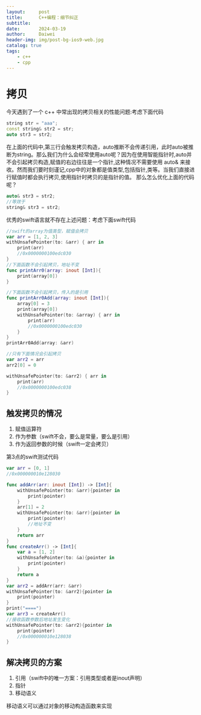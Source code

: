 ```yaml
---
layout:     post
title:      C++编程：细节纠正
subtitle:   
date:       2024-03-19
author:     Daiwei
header-img: img/post-bg-ios9-web.jpg
catalog: true
tags:
    - c++
    - cpp
---
```

# 拷贝

今天遇到了一个 c++ 中常出现的拷贝相关的性能问题:考虑下面代码
```cpp
string str = "aaa";
const string& str2 = str;
auto str3 = str2;
```
在上面的代码中,第三行会触发拷贝构造，auto推断不会传递引用，此时auto被推断为string。那么我们为什么会经常使用auto呢？因为在使用智能指针时,auto并不会引起拷贝构造,赋值的右边往往是一个指针,这种情况不需要使用 auto& 来接收。然而我们要时刻谨记,cpp中的对象都是值类型,包括指针,类等。当我们直接进行赋值时都会执行拷贝,使用指针时拷贝的是指针的值。
那么怎么优化上面的代码呢？
```cpp
auto& str3 = str2;
//等效于
string& str3 = str2;
```
优秀的swift语言就不存在上述问题：考虑下面swift代码
```swift
//swift的array为值类型，赋值会拷贝
var arr = [1, 2, 3]
withUnsafePointer(to: &arr) { arr in
    print(arr)
    //0x0000000100edc030
}
//下面函数不会引起拷贝，地址不变
func printArr0(array: inout [Int]){
    print(array[0]) 
}

//下面函数不会引起拷贝，传入的是引用
func printArr0Add(array: inout [Int]){
    array[0] = 3
    print(array[0])
    withUnsafePointer(to: &array) { arr in
        print(arr)
        //0x0000000100edc030
    }
}
printArr0Add(array: &arr)

//只有下面情况会引起拷贝
var arr2 = arr
arr2[0] = 0

withUnsafePointer(to: &arr2) { arr in
    print(arr)
    //0x0000000100edc038
}
```

## 触发拷贝的情况
1. 赋值运算符
2. 作为参数（swift不会，要么是常量，要么是引用）
3. 作为返回参数的时候（swift一定会拷贝）

第3点的swift测试代码
```swift
var arr = [0, 1]
//0x000000010e128030

func addArr(arr: inout [Int]) -> [Int]{
    withUnsafePointer(to: &arr){pointer in
        print(pointer)
    }
    arr[1] = 2
    withUnsafePointer(to: &arr){pointer in
        print(pointer)
        //地址不变
    }
    return arr
}
func createArr() -> [Int]{
    var a = [1, 2]
    withUnsafePointer(to: &a){pointer in
        print(pointer)
    }
    return a
}
var arr2 = addArr(arr: &arr)
withUnsafePointer(to: &arr2){pointer in
    print(pointer)
}
print("====")
var arr3 = createArr()
//接收函数参数后地址发生变化
withUnsafePointer(to: &arr2){pointer in
    print(pointer)
    //0x000000010e128038
}

``````

## 解决拷贝的方案
1. 引用（swift中的唯一方案：引用类型或者是inout声明）
2. 指针
3. 移动语义

移动语义可以通过对象的移动构造函数来实现